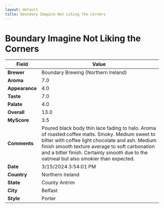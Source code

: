 ```yaml
---
layout: default
title: Boundary Imagine Not Liking the Corners 
---
```


# Boundary Imagine Not Liking the Corners 

| Field         | Value                                                                                                   |
|---------------|---------------------------------------------------------------------------------------------------------|
| **Brewer**    | Boundary Brewing (Northern Ireland)                                                                                        |
| **Aroma**     | 7.0                                                                                         |
| **Appearance**| 4.0                                                                                    |
| **Taste**     | 7.0                                                                                         |
| **Palate**    | 4.0                                                                                        |
| **Overall**   | 13.0                                                                                       |
| **MyScore**   | 3.5                                                                                       |
| **Comments**  | Poured black body thin lace fading to halo. Aroma of roasted coffee malts. Smoky. Medium sweet to bitter with coffee light chocolate and ash. Medium finish smooth texture average to soft carbonation and a bitter finish. Certainly smooth due to the oatmeal but also smokier than expected.                                                                                      |
| **Date**      | 3/15/2024 3:54:01 PM                                                                                          |
| **Country**   | Northern Ireland                                                                                       |
| **State**     | County Antrim                                                                                         |
| **City**      | Belfast                                                                                          |
| **Style**     | Porter                                                                                         |
